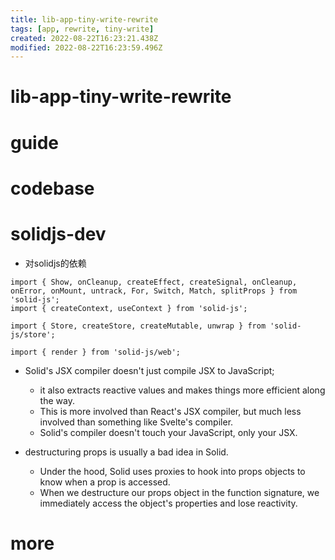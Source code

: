 ```yaml
---
title: lib-app-tiny-write-rewrite
tags: [app, rewrite, tiny-write]
created: 2022-08-22T16:23:21.438Z
modified: 2022-08-22T16:23:59.496Z
---
```


# lib-app-tiny-write-rewrite

# guide

# codebase

# solidjs-dev

- 对solidjs的依赖

```JS
import { Show, onCleanup, createEffect, createSignal, onCleanup, onError, onMount, untrack, For, Switch, Match, splitProps } from 'solid-js';
import { createContext, useContext } from 'solid-js';

import { Store, createStore, createMutable, unwrap } from 'solid-js/store';

import { render } from 'solid-js/web';
```

- Solid's JSX compiler doesn't just compile JSX to JavaScript; 
  - it also extracts reactive values and makes things more efficient along the way.
  - This is more involved than React's JSX compiler, but much less involved than something like Svelte's compiler. 
  - Solid's compiler doesn't touch your JavaScript, only your JSX.

- destructuring props is usually a bad idea in Solid. 
  - Under the hood, Solid uses proxies to hook into props objects to know when a prop is accessed.
  - When we destructure our props object in the function signature, we immediately access the object's properties and lose reactivity.
# more
